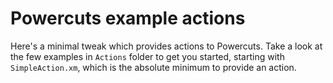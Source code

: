 # Powercuts example actions

Here's a minimal tweak which provides actions to Powercuts. Take a look at the few examples in `Actions` folder to get you started, starting with `SimpleAction.xm`, which is the absolute minimum to provide an action.